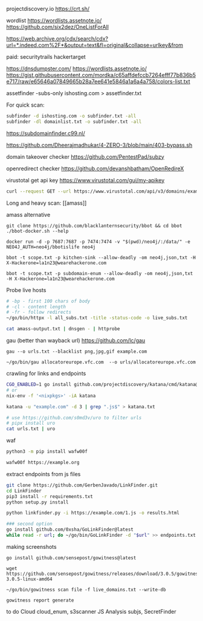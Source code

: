 projectdiscovery.io
https://crt.sh/

wordlist
https://wordlists.assetnote.io/
https://github.com/six2dez/OneListForAll

https://web.archive.org/cdx/search/cdx?url=*.indeed.com%2F*&output=text&fl=original&collapse=urlkey&from

paid:
securitytrails
hackertarget

https://dnsdumpster.com/
https://wordlists.assetnote.io/
https://gist.githubusercontent.com/mordka/c65affdefccb7264efff77b836b5e717/raw/e65646a07849665b28a7ee641e5846a1a6a4a758/colors-list.txt

assetfinder -subs-only ishosting.com > assetfinder.txt

For quick scan:
```bash
subfinder -d ishosting.com -o subfinder.txt -all
subfinder -dl domainlist.txt -o subfinder.txt -all
```
https://subdomainfinder.c99.nl/

https://github.com/Dheerajmadhukar/4-ZERO-3/blob/main/403-bypass.sh

domain takeover checker
https://github.com/PentestPad/subzy

openredirect checker
https://github.com/devanshbatham/OpenRedireX

virustotal
get api key https://www.virustotal.com/gui/my-apikey
```bash
curl --request GET --url https://www.virustotal.com/api/v3/domains/example.com --header 'accept: application/json' --header 'X-Apikey: key'|jq
```

Long and heavy scan:
[[amass]]

amass alternative
```
git clone https://github.com/blacklanternsecurity/bbot && cd bbot
./bbot-docker.sh --help

docker run -d -p 7687:7687 -p 7474:7474 -v "$(pwd)/neo4j/:/data/" -e NEO4J_AUTH=neo4j/bbotislife neo4j

bbot -t scope.txt -p kitchen-sink --allow-deadly -om neo4j,json,txt -H X-Hackerone=la1n23@wearehackerone.com 

bbot -t scope.txt -p subdomain-enum --allow-deadly -om neo4j,json,txt -H X-Hackerone=la1n23@wearehackerone.com
```


 Probe live hosts
```bash
# -bp - first 100 chars of body
# -cl - content length
# -fr - follow redirects
~/go/bin/httpx -l all_subs.txt -title -status-code -o live_subs.txt

cat amass-output.txt | dnsgen - | httprobe
```

gau (better than wayback url)
https://github.com/lc/gau
```
gau --o urls.txt --blacklist png,jpg,gif example.com

~/go/bin/gau allocatoreurope.vfc.com  --o urls/allocatoreurope.vfc.com
```

crawling for links and endpoints
```bash
CGO_ENABLED=1 go install github.com/projectdiscovery/katana/cmd/katana@latest
# or
nix-env -f '<nixpkgs>' -iA katana 

katana -u "example.com" -d 3 | grep ".js$" > katana.txt

# use https://github.com/s0md3v/uro to filter urls
# pipx install uro
cat urls.txt | uro
```
waf
```bash
python3 -m pip install wafw00f

wafw00f https://example.org
```

extract endpoints from js files
```bash
git clone https://github.com/GerbenJavado/LinkFinder.git
cd LinkFinder
pip3 install -r requirements.txt
python setup.py install

python linkfinder.py -i https://example.com/1.js -o results.html

### second option
go install github.com/0xsha/GoLinkFinder@latest
while read -r url; do ~/go/bin/GoLinkFinder -d "$url" >> endpoints.txt ; done < js_filtered.txt
```


making screenshots
```
go install github.com/sensepost/gowitness@latest

wget https://github.com/sensepost/gowitness/releases/download/3.0.5/gowitness-3.0.5-linux-amd64

~/go/bin/gowitness scan file -f live_domains.txt --write-db

gowitness report generate
```



to do 
Cloud	cloud_enum, s3scanner
JS Analysis	subjs, SecretFinder